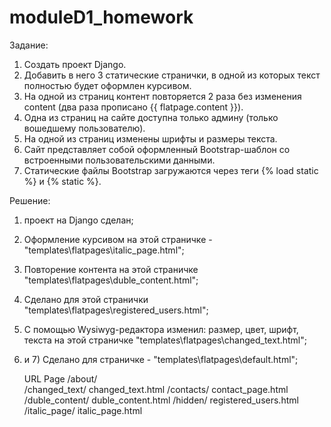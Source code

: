 # moduleD1_homework


Задание:
1) Создать проект Django.
2) Добавить в него 3 статические странички, в одной из которых текст полностью будет оформлен курсивом.
3) На одной из страниц контент повторяется 2 раза без изменения content (два раза прописано {{ flatpage.content }}).
4) Одна из страниц на сайте доступна только админу (только вошедшему пользователю).
5) На одной из страниц изменены шрифты и размеры текста.
6) Сайт представляет собой оформленный Bootstrap-шаблон со встроенными пользовательскими данными.
7) Статические файлы Bootstrap загружаются через теги {% load static %} и {% static %}.

Решение:
1) проект на Django сделан;
2) Оформление курсивом на этой страничке - "templates\flatpages\italic_page.html";
3) Повторение контента на этой страничке "templates\flatpages\duble_content.html";
4) Сделано для этой странички "templates\flatpages\registered_users.html";
5) С помощью Wysiwyg-редактора изменил: размер, цвет, шрифт, текста на этой страничке "templates\flatpages\changed_text.html";
6) и 7) Сделано для страничке - "templates\flatpages\default.html";

	URL		Page
	/about/		
	/changed_text/	changed_text.html
	/contacts/		contact_page.html
	/duble_content/	duble_content.html
	/hidden/		registered_users.html
	/italic_page/	italic_page.html
